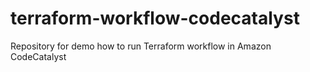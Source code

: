 # terraform-workflow-codecatalyst
Repository for demo how to run Terraform workflow in Amazon CodeCatalyst

